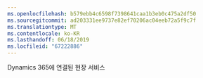 ```yaml
---
ms.openlocfilehash: b579ebb4c6598f7398641caa1b3eb0c475a2df50
ms.sourcegitcommit: ad203331ee9737e82ef70206ac04eeb72a5f9c7f
ms.translationtype: MT
ms.contentlocale: ko-KR
ms.lasthandoff: 06/18/2019
ms.locfileid: "67222886"
---
```

Dynamics 365에 연결된 현장 서비스